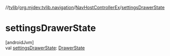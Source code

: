 //[tvlib](../../../index.md)/[org.mjdev.tvlib.navigation](../index.md)/[NavHostControllerEx](index.md)/[settingsDrawerState](settings-drawer-state.md)

# settingsDrawerState

[androidJvm]\
val [settingsDrawerState](settings-drawer-state.md): [DrawerState](https://developer.android.com/reference/kotlin/androidx/tv/material3/DrawerState.html)
